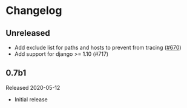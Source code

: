 # Changelog

## Unreleased

- Add exclude list for paths and hosts to prevent from tracing
  ([#670](https://github.com/open-telemetry/opentelemetry-python/pull/670))
- Add support for django >= 1.10 (#717)

## 0.7b1

Released 2020-05-12

- Initial release
